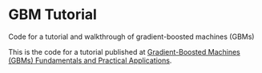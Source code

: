 # GBM Tutorial
Code for a tutorial and walkthrough of gradient-boosted machines (GBMs)

This is the code for a tutorial published at [Gradient-Boosted Machines (GBMs)
Fundamentals and Practical Applications](https://medium.com/@ranton256/gradient-boosted-machines-gbms-fundamentals-and-practical-applications-d2308bf8f199).
